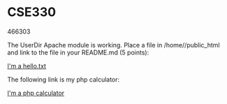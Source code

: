 # CSE330
466303

The UserDir Apache module is working. Place a file in /home/<username>/public_html and link to the file in your README.md (5 points):
  
  [I'm a hello.txt](http://ec2-3-133-92-116.us-east-2.compute.amazonaws.com/~alexteng/hello.txt)

The following link is my php calculator:

  [I'm a php calculator](http://ec2-3-133-92-116.us-east-2.compute.amazonaws.com/~alexteng/module2/module2-individual-a710323/phpcalculator.html)
